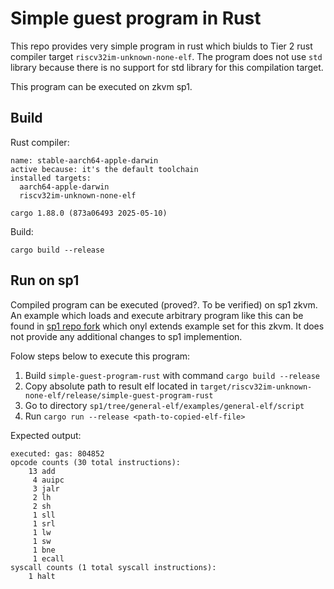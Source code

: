 # Simple guest program in Rust

This repo provides very simple program in rust which biulds to Tier 2 rust compiler target `riscv32im-unknown-none-elf`. The program does not use `std` library because there is no support for std library for this compilation target. 

This program can be executed on zkvm sp1.

## Build

Rust compiler:

```
name: stable-aarch64-apple-darwin
active because: it's the default toolchain
installed targets:
  aarch64-apple-darwin
  riscv32im-unknown-none-elf
  
cargo 1.88.0 (873a06493 2025-05-10)
```

Build:

`cargo build --release`

## Run on sp1

Compiled program can be executed (proved?. To be verified) on sp1 zkvm. An example which loads and execute arbitrary program like this can be found in [sp1 repo fork](https://github.com/rodiazet/sp1/tree/general-elf/examples/general-elf/script) which onyl extends example set for this zkvm. It does not provide any additional changes to sp1 implemention.

Folow steps below to execute this program:
1. Build `simple-guest-program-rust` with command `cargo build --release`
2. Copy absolute path to result elf located in `target/riscv32im-unknown-none-elf/release/simple-guest-program-rust`
3. Go to directory `sp1/tree/general-elf/examples/general-elf/script`
4. Run `cargo run --release <path-to-copied-elf-file>`

Expected output:
```
executed: gas: 804852
opcode counts (30 total instructions):
    13 add
     4 auipc
     3 jalr
     2 lh
     2 sh
     1 sll
     1 srl
     1 lw
     1 sw
     1 bne
     1 ecall
syscall counts (1 total syscall instructions):
    1 halt
```